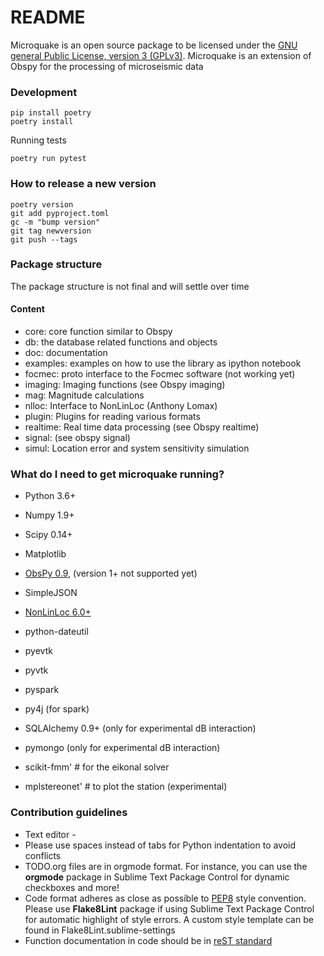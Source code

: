 # README #

Microquake is an open source package to be licensed under the [GNU general Public License, version 3 (GPLv3)](http://www.gnu.org/licenses/gpl-3.0.html). Microquake is an extension of Obspy for the processing of microseismic data

### Development

```
pip install poetry
poetry install
```

Running tests

```
poetry run pytest
```

### How to release a new version

```
poetry version
git add pyproject.toml
gc -m "bump version"
git tag newversion
git push --tags
```

### Package structure ###

The package structure is not final and will settle over time

#### Content ####

* core: core function similar to Obspy
* db: the database related functions and objects
* doc: documentation
* examples: examples on how to use the library as ipython notebook
* focmec: proto interface to the Focmec software (not working yet)
* imaging: Imaging functions (see Obspy imaging)
* mag: Magnitude calculations
* nlloc: Interface to NonLinLoc (Anthony Lomax)
* plugin: Plugins for reading various formats
* realtime: Real time data processing (see Obspy realtime)
* signal: (see obspy signal)
* simul: Location error and system sensitivity simulation

### What do I need to get microquake running? ###

* Python 3.6+
* Numpy 1.9+
* Scipy 0.14+
* Matplotlib
* [ObsPy 0.9](http://docs.obspy.org/index.html), (version 1+ not supported yet)
* SimpleJSON
* [NonLinLoc 6.0+](http://alomax.free.fr/nlloc/)
* python-dateutil

* pyevtk
* pyvtk
* pyspark
* py4j (for spark)
* SQLAlchemy 0.9+ (only for experimental dB interaction)
* pymongo (only for experimental dB interaction)
* scikit-fmm'  # for the eikonal solver
* mplstereonet' # to plot the station (experimental)

### Contribution guidelines ###

* Text editor - 
* Please use spaces instead of tabs for Python indentation to avoid conflicts
* TODO.org files are in orgmode format. For instance, you can use the **orgmode** package in Sublime Text Package Control for dynamic checkboxes and more!
* Code format adheres as close as possible to [PEP8](https://www.python.org/dev/peps/pep-0008/) style convention. Please use **Flake8Lint** package if using Sublime Text Package Control for automatic highlight of style errors. A custom style template can be found in Flake8Lint.sublime-settings
* Function documentation in code should be in [reST standard](http://stackoverflow.com/questions/5334531/python-documentation-standard-for-docstring)
